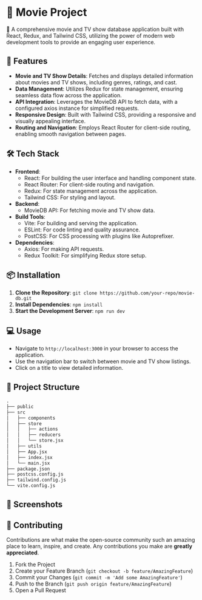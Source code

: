 # 🧠 Movie Project
🎥 A comprehensive movie and TV show database application built with React, Redux, and Tailwind CSS, utilizing the power of modern web development tools to provide an engaging user experience.

## 🚀 Features
- **Movie and TV Show Details**: Fetches and displays detailed information about movies and TV shows, including genres, ratings, and cast.
- **Data Management**: Utilizes Redux for state management, ensuring seamless data flow across the application.
- **API Integration**: Leverages the MovieDB API to fetch data, with a configured axios instance for simplified requests.
- **Responsive Design**: Built with Tailwind CSS, providing a responsive and visually appealing interface.
- **Routing and Navigation**: Employs React Router for client-side routing, enabling smooth navigation between pages.

## 🛠️ Tech Stack
* **Frontend**:
  + React: For building the user interface and handling component state.
  + React Router: For client-side routing and navigation.
  + Redux: For state management across the application.
  + Tailwind CSS: For styling and layout.
* **Backend**:
  + MovieDB API: For fetching movie and TV show data.
* **Build Tools**:
  + Vite: For building and serving the application.
  + ESLint: For code linting and quality assurance.
  + PostCSS: For CSS processing with plugins like Autoprefixer.
* **Dependencies**:
  + Axios: For making API requests.
  + Redux Toolkit: For simplifying Redux store setup.

## 📦 Installation
1. **Clone the Repository**: `git clone https://github.com/your-repo/movie-db.git`
2. **Install Dependencies**: `npm install`
3. **Start the Development Server**: `npm run dev`

## 💻 Usage
- Navigate to `http://localhost:3000` in your browser to access the application.
- Use the navigation bar to switch between movie and TV show listings.
- Click on a title to view detailed information.

## 📂 Project Structure
```markdown
.
├── public
├── src
│   ├── components
│   ├── store
│   │   ├── actions
│   │   ├── reducers
│   │   └── store.jsx
│   ├── utils
│   ├── App.jsx
│   ├── index.jsx
│   └── main.jsx
├── package.json
├── postcss.config.js
├── tailwind.config.js
└── vite.config.js
```

## 📸 Screenshots


## 🤝 Contributing
Contributions are what make the open-source community such an amazing place to learn, inspire, and create. Any contributions you make are **greatly appreciated**.
1. Fork the Project
2. Create your Feature Branch (`git checkout -b feature/AmazingFeature`)
3. Commit your Changes (`git commit -m 'Add some AmazingFeature'`)
4. Push to the Branch (`git push origin feature/AmazingFeature`)
5. Open a Pull Request
